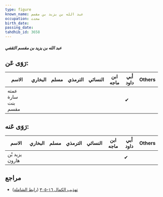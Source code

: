 ```yaml
---
type: figure
known_name: عبد الله بن يزيد بن مقسم
occupation: محدث
birth_date:
passing_date:
tahdhib_id: 3658
---
```

##### عبد الله بن يزيد بن مقسم الثقفي

## رَوَى عَن:
| الاسم              | البخاري | مسلم | الترمذي | النسائي | ابن ماجه | أبي داود | Others |
| ------------------ | ------- | ---- | ------- | ------- | -------- | -------- | ------ |
| عمته سارة بنت مقسم |         |      |         |         |          | ✔        |        |
## رَوَى عَنه:
| الاسم          | البخاري | مسلم | الترمذي | النسائي | ابن ماجه | أبي داود | Others |
| -------------- | ------- | ---- | ------- | ------- | -------- | -------- | ------ |
| يزيد بْن هارون |         |      |         |         |          | ✔        |        |
## مراجع
- [تهذيب الكمال ١٦-٣٠٥](obsidian://open?vault=Tahdhib-al-Kamal&file=Figures/٣٦٥٨-عبد%20الله%20بن%20يزيد%20بن%20مقسم%20الثقفي) ([رابط الشاملة](https://shamela.ws/book/3722/8298))